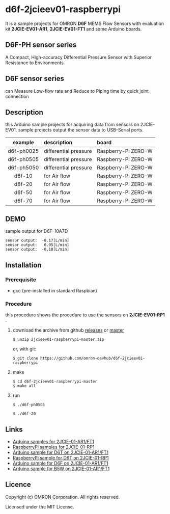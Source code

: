 # d6f-2jcieev01-raspberrypi
It is a sample projects for OMRON **D6F** MEMS Flow Sensors with
evaluation kit **2JCIE-EV01-AR1**,
**2JCIE-EV01-FT1** and some Arduino boards.

## D6F-PH sensor series
A Compact, High-accuracy Differential
Pressure Sensor with Superior Resistance to Environments.


## D6F sensor series
can Measure Low-flow rate and
Reduce to Piping time by quick joint connection


## Description
this Arduino sample projects for acquiring data from sensors on 2JCIE-EV01.
sample projects output the sensor data to USB-Serial ports.

| example    | description           | board |
|:----------:|:----------------------|:-----------------------|
| d6f-ph0025 | differential pressure | Raspberry-Pi ZERO-W |
| d6f-ph0505 | differential pressure | Raspberry-Pi ZERO-W |
| d6f-ph5050 | differential pressure | Raspberry-Pi ZERO-W |
| d6f-10     | for Air flow          | Raspberry-Pi ZERO-W |
| d6f-20     | for Air flow          | Raspberry-Pi ZERO-W |
| d6f-50     | for Air flow          | Raspberry-Pi ZERO-W |
| d6f-70     | for Air flow          | Raspberry-Pi ZERO-W |


## DEMO
sample output for D6F-10A7D

```
sensor output:  -0.17[L/min]
sensor output:   0.05[L/min]
sensor output:  -0.10[L/min]
```


## Installation
### Prerequisite
- gcc (pre-installed in standard Raspbian)


### Procedure
this procedure shows the procedure to use the sensors on
**2JCIE-EV01-RP1** .

1. download the archive from github [releases](releases) or
    [master](archive/2jcieev01-raspberrypi-master.zip)

    ```shell
    $ unzip 2jcieev01-raspberrypi-master.zip
    ```

    or, with git:

    ```shell
    $ git clone https://github.com/omron-devhub/d6f-2jcieev01-raspberrypi
    ```

2. make

    ```shell
    $ cd d6f-2jcieev01-raspberrypi-master
    $ make all
    ```

3. run

    ```shell
    $ ./d6f-ph0505
    ```

    ```shell
    $ ./d6f-20
    ```



## Links
- [Arduino samples for 2JCIE-01-AR1/FT1](https://github.com/omron-devhub/2jcieev01-arduino)
- [RaspberryPi samples for 2JCIE-01-RP1](https://github.com/omron-devhub/2jcieev01-raspberrypi)
- [Arduino sample for D6T on 2JCIE-01-AR1/FT1](https://github.com/omron-devhub/d6t-2jcieev01-arduino)
- [RaspberryPi sample for D6T on 2JCIE-01-RP1](https://github.com/omron-devhub/d6t-2jcieev01-raspberrypi)
- [Arduino sample for D6F on 2JCIE-01-AR1/FT1](https://github.com/omron-devhub/d6f-2jcieev01-arduino)
- [Arduino sample for B5W on 2JCIE-01-AR1/FT1](https://github.com/omron-devhub/b5w-2jcieev01-arduino)


## Licence
Copyright (c) OMRON Corporation. All rights reserved.

Licensed under the MIT License.

